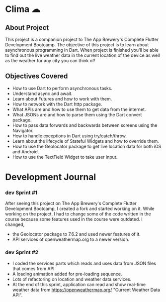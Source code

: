 # Clima ☁

## About Project

This project is a companion project to The App Brewery's Complete Flutter Development Bootcamp. The objective of this project is to learn about asynchronous programming in Dart. When project is finished you'll  be able to find out the live weather data in the current location of the device as well as the weather for any city you can think of!

## Objectives Covered
* How to use Dart to perform asynchronous tasks.
* Understand async and await.
* Learn about Futures and how to work with them.
* How to network with the Dart http package.
* What APIs are and how to use them to get data from the internet.
* What JSONs are and how to parse them using the Dart convert package.
* How to pass data forwards and backwards between screens using the Navigator.
* How to handle exceptions in Dart using try/catch/throw.
* Learn about the lifecycle of Stateful Widgets and how to override them.
* How to use the Geolocator package to get live location data for both iOS and Android.
* How to use the TextField Widget to take user input.

# Development Journal

### dev Sprint #1
After seeing this project on The App Brewery's Complete Flutter Development Bootcamp, I created a fork and started working on it. While working on the project, I had to change some of the code written in the course because some features used in the course were outdated.
I changed,
* the Geolocator package to 7.6.2 and used newer features of it.
* API services of openweathermap.org to a newer version.

### dev Sprint #2
* I coded the services parts which reads and uses data from JSON files that comes from API.
* A loading animation added for pre-loading sequence.
* Lots of refactoring on location and weather data services.
* At the end of this sprint, application can read and show real-time weather data from https://openweathermap.org/ "Current Weather Data API".






